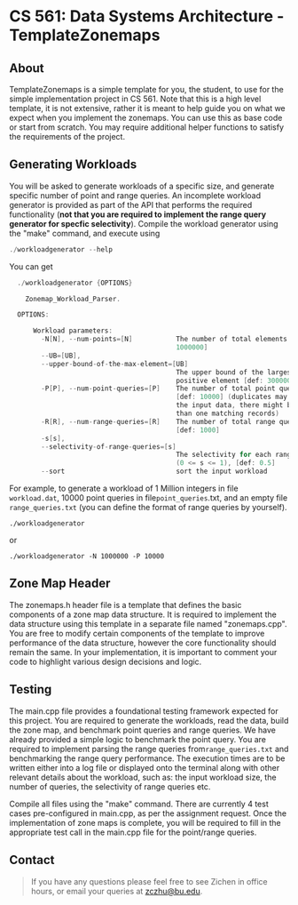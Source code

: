 # CS 561: Data Systems Architecture - TemplateZonemaps


## About

TemplateZonemaps is a simple template for you, the student, to use for the simple implementation project
in CS 561. Note that this is a high level template, it is not extensive, rather it is meant to help
guide you on what we expect when you implement the zonemaps. You can use this as base code or start from
scratch. You may require additional helper functions to satisfy the requirements of the project.

## Generating Workloads
You will be asked to generate workloads of a specific size, and generate specific number of point and
range queries. An incomplete workload generator is provided as part of the API that performs the
required functionality (**not that you are required to implement the range query generator for specfic
selectivity**).  Compile the workload generator using the "make" command, and execute using
```c
./workloadgenerator --help
```
You can get
```c
  ./workloadgenerator {OPTIONS}

    Zonemap_Workload_Parser.

  OPTIONS:

      Workload parameters:
        -N[N], --num-points=[N]           The number of total elements [def:
                                          1000000]
        --UB=[UB],
        --upper-bound-of-the-max-element=[UB]
                                          The upper bound of the largest
                                          positive element [def: 3000000]
        -P[P], --num-point-queries=[P]    The number of total point queries
                                          [def: 10000] (duplicates may exist in
                                          the input data, there might be more
                                          than one matching records)
        -R[R], --num-range-queries=[R]    The number of total range queries
                                          [def: 1000]
        -s[s],
        --selectivity-of-range-queries=[s]
                                          The selectivity for each range queries
                                          (0 <= s <= 1), [def: 0.5]
        --sort                            sort the input workload
```
For example, to generate a workload of 1 Million integers in file `workload.dat`, 10000 point queries in
file`point_queries`.txt, and an empty file `range_queries.txt` (you can define the format of range
queries by yourself).
```
./workloadgenerator
```
or 
```
./workloadgenerator -N 1000000 -P 10000
```
## Zone Map Header
The zonemaps.h header file is a template that defines the basic components of a zone map data structure.
It is required to implement the data structure using this template in a separate file named
"zonemaps.cpp". You are free to modify certain components of the template to improve performance of the
data structure, however the core functionality should remain the same. In your implementation, it is
important to comment your code to highlight various design decisions and logic. 

## Testing 
The main.cpp file provides a foundational testing framework expected for this project. You are required
to generate the workloads, read the data, build the zone map, and benchmark point queries and range
queries. We have already provided a simple logic to benchmark the point query. You are required to
implement parsing the range queries from`range_queries.txt` and benchmarking the range query
performance. The execution times are to be written either into a log file or displayed onto the terminal
 along with other relevant details about the workload, such as: the input workload size, the number of
queries, the selectivity of range queries etc. 

Compile all files using the "make" command.
There are currently 4 test cases pre-configured in main.cpp, as per the assignment request.
Once the implementation of zone maps is complete, you will be required to fill in the appropriate test
call in the main.cpp file for the point/range queries. 

## Contact

> If you have any questions please feel free to see Zichen in office hours, or
email your queries at zczhu@bu.edu.
